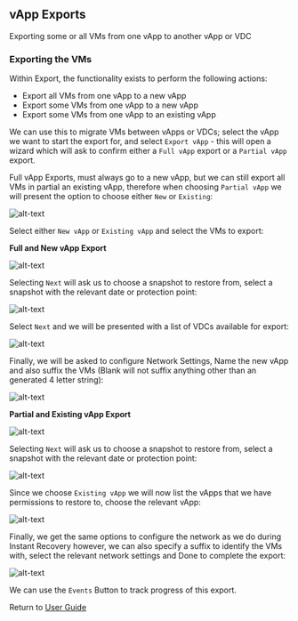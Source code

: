 ## vApp Exports
Exporting some or all VMs from one vApp to another vApp or VDC
   
### Exporting the VMs

Within Export, the functionality exists to perform the following actions:

* Export all VMs from one vApp to a new vApp
* Export some VMs from one vApp to a new vApp
* Export some VMs from one vApp to an existing vApp

We can use this to migrate VMs between vApps or VDCs; select the vApp we want to start the export for, and select `Export vApp` - this will open a wizard which will ask to confirm either a `Full vApp` export or a `Partial vApp` export.

Full vApp Exports, must always go to a new vApp, but we can still export all VMs in partial an existing vApp, therefore when choosing `Partial vApp` we will present the option to choose either `New` or `Existing`:

![alt-text](../img/image40.png)

Select either `New vApp` or `Existing vApp` and select the VMs to export:

**Full and New vApp Export**

![alt-text](../img/image45.png)

Selecting `Next` will ask us to choose a snapshot to restore from, select a snapshot with the relevant date or protection point:

![alt-text](../img/image42.png)

Select `Next` and we will be presented with a list of VDCs available for export:

![alt-text](../img/image46.png)

Finally, we will be asked to configure Network Settings, Name the new vApp and also suffix the VMs (Blank will not suffix anything other than an generated 4 letter string):

![alt-text](../img/image47.png)

**Partial and Existing vApp Export**

![alt-text](../img/image41.png)

Selecting `Next` will ask us to choose a snapshot to restore from, select a snapshot with the relevant date or protection point:

![alt-text](../img/image42.png)

Since we choose `Existing vApp` we will now list the vApps that we have permissions to restore to, choose the relevant vApp:

![alt-text](../img/image43.png)

Finally, we get the same options to configure the network as we do during Instant Recovery however, we can also specify a suffix to identify the VMs with, select the relevant network settings and Done to complete the export:

![alt-text](../img/image44.png)

We can use the `Events` Button to track progress of this export.

Return to [User Guide](https://github.com/rubrikinc/rubrik-extension-for-vcd/blob/master/docs/user-guide/user-guide.md)


